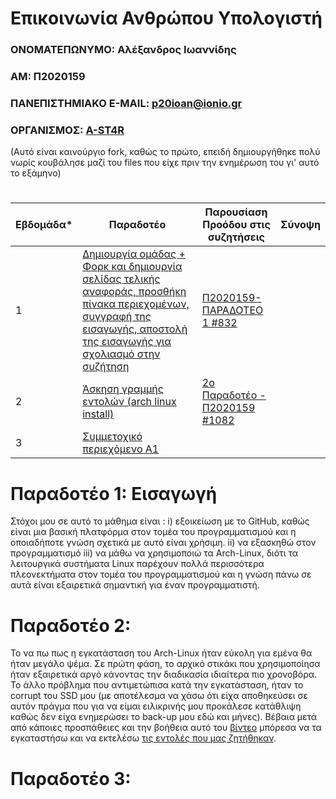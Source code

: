 # Επικοινωνία Ανθρώπου Υπολογιστή
### ΟΝΟΜΑΤΕΠΩΝΥΜΟ: Αλέξανδρος Ιωαννίδης 
### ΑΜ: Π2020159
### ΠΑΝΕΠΙΣΤΗΜΙΑΚΟ E-MAIL: p20ioan@ionio.gr
### ΟΡΓΑΝΙΣΜΟΣ: [A-ST4R](https://github.com/A-ST4R)
(Αυτό είναι καινούργιο fork, καθώς το πρώτο, επειδή δημιουργήθηκε πολύ νωρίς κουβάλησε μαζί του files που είχε πριν την ενημέρωση του γι' αυτό το εξάμηνο)
#
| Εβδομάδα* | Παραδοτέο | Παρουσίαση Προόδου στις συζητήσεις | Σύνοψη |
| --- | --- | --- | --- |
| 1 | [Δημιουργία ομάδας + Φορκ και δημιουργία σελίδας τελικής αναφοράς, προσθήκη πίνακα περιεχομένων, συγγραφή της εισαγωγής, αποστολή της εισαγωγής για σχολιασμό στην συζήτηση](https://github.com/AlexIoanP2020159/hci/edit/2020159/projects/README.md#%CF%80%CE%B1%CF%81%CE%B1%CE%B4%CE%BF%CF%84%CE%AD%CE%BF-1-%CE%B5%CE%B9%CF%83%CE%B1%CE%B3%CF%89%CE%B3%CE%AE) | [Π2020159-ΠΑΡΑΔΟΤΕΟ 1 #832](https://github.com/courses-ionio/help/discussions/832) | |
| 2 | [Άσκηση γραμμής εντολών (arch linux install)](https://github.com/AlexIoanP2020159/hci/edit/2020159/projects/README.md#%CF%80%CE%B1%CF%81%CE%B1%CE%B4%CE%BF%CF%84%CE%AD%CE%BF-2) | [2ο Παραδοτέο - Π2020159 #1082](https://github.com/courses-ionio/help/discussions/1082) | |
| 3 | [Συμμετοχικό περιεχόμενο A1](https://github.com/AlexIoanP2020159/hci/edit/2020159/projects/README.md#%CF%80%CE%B1%CF%81%CE%B1%CE%B4%CE%BF%CF%84%CE%AD%CE%BF-3) | | |
# Παραδοτέο 1: Εισαγωγή
Στόχοι μου σε αυτό το μάθημα είναι : i) εξοικείωση με το GitHub, καθώς είναι μια βασική πλατφόρμα στον τομέα του προγραμματισμού και η οποιαδήποτε γνώση σχετικά με αυτό είναι χρήσιμη. ii) να εξασκηθώ στον προγραμματισμό iii) να μάθω να χρησιμοποιώ τα Arch-Linux, διότι τα λειτουργικά συστήματα Linux παρέχουν πολλά περισσότερα πλεονεκτήματα στον τομέα του προγραμματισμού και η γνώση πάνω σε αυτά είναι εξαιρετικά σημαντική για έναν προγραμματιστή.
# Παραδοτέο 2: 
Το να πω πως η εγκατάσταση του Arch-Linux ήταν εύκολη για εμένα θα ήταν μεγάλο ψέμα. Σε πρώτη φάση, το αρχικό στικάκι που χρησιμοποίησα ήταν εξαιρετικά αργό κάνοντας την διαδικασία ιδιαίτερα πιο χρονοβόρα. Το άλλο πρόβλημα που αντιμετώπισα κατά την εγκατάσταση, ήταν το corrupt του SSD μου (με αποτέλεσμα να χάσω ότι είχα αποθηκεύσει σε αυτόν πράγμα που για να είμαι ειλικρινής μου προκάλεσε κατάθλιψη καθώς δεν είχα ενημερώσει το back-up μου εδώ και μήνες). Βέβαια μετά από κάποιες προσπάθειες και την βοήθεια αυτό του [βίντεο](https://youtu.be/yaThYGr37DI) μπόρεσα να τα εγκαταστήσω και να  εκτελέσω [τις εντολές που μας ζητήθηκαν](https://asciinema.org/a/eHkJOak4gn9YgGcNZBupragfq).
# Παραδοτέο 3:
